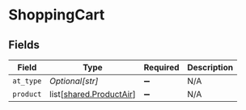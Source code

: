 # ShoppingCart


## Fields

| Field                                                            | Type                                                             | Required                                                         | Description                                                      |
| ---------------------------------------------------------------- | ---------------------------------------------------------------- | ---------------------------------------------------------------- | ---------------------------------------------------------------- |
| `at_type`                                                        | *Optional[str]*                                                  | :heavy_minus_sign:                                               | N/A                                                              |
| `product`                                                        | list[[shared.ProductAir](undefined/models/shared/productair.md)] | :heavy_minus_sign:                                               | N/A                                                              |
